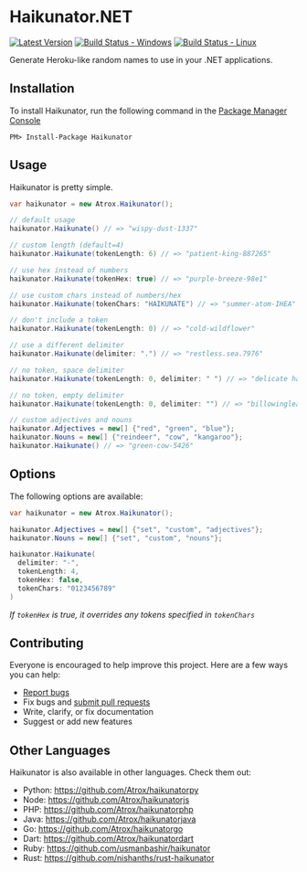 # Haikunator.NET

[![Latest Version](https://img.shields.io/nuget/v/Haikunator.svg?style=flat-square)](https://www.nuget.org/packages/Haikunator)
[![Build Status - Windows](https://img.shields.io/appveyor/ci/Atrox/haikunator-net.svg?style=flat-square&label=windows)](https://ci.appveyor.com/project/Atrox/haikunator-net)
[![Build Status - Linux](https://img.shields.io/travis/Atrox/haikunator.net.svg?style=flat-square&label=linux)](https://travis-ci.org/Atrox/haikunator.net)

Generate Heroku-like random names to use in your .NET applications.

## Installation

To install Haikunator, run the following command in the [Package Manager Console](http://docs.nuget.org/consume/package-manager-console)
```
PM> Install-Package Haikunator
```

## Usage

Haikunator is pretty simple.

```cs
var haikunator = new Atrox.Haikunator();

// default usage
haikunator.Haikunate() // => "wispy-dust-1337"

// custom length (default=4)
haikunator.Haikunate(tokenLength: 6) // => "patient-king-887265"

// use hex instead of numbers
haikunator.Haikunate(tokenHex: true) // => "purple-breeze-98e1"

// use custom chars instead of numbers/hex
haikunator.Haikunate(tokenChars: "HAIKUNATE") // => "summer-atom-IHEA"

// don't include a token
haikunator.Haikunate(tokenLength: 0) // => "cold-wildflower"

// use a different delimiter
haikunator.Haikunate(delimiter: ".") // => "restless.sea.7976"

// no token, space delimiter
haikunator.Haikunate(tokenLength: 0, delimiter: " ") // => "delicate haze"

// no token, empty delimiter
haikunator.Haikunate(tokenLength: 0, delimiter: "") // => "billowingleaf"

// custom adjectives and nouns
haikunator.Adjectives = new[] {"red", "green", "blue"};
haikunator.Nouns = new[] {"reindeer", "cow", "kangaroo"};
haikunator.Haikunate() // => "green-cow-5426"
```

## Options

The following options are available:

```cs
var haikunator = new Atrox.Haikunator();

haikunator.Adjectives = new[] {"set", "custom", "adjectives"};
haikunator.Nouns = new[] {"set", "custom", "nouns"};

haikunator.Haikunate(
  delimiter: "-",
  tokenLength: 4,
  tokenHex: false,
  tokenChars: "0123456789"
)
```
*If ```tokenHex``` is true, it overrides any tokens specified in ```tokenChars```*

## Contributing

Everyone is encouraged to help improve this project. Here are a few ways you can help:

- [Report bugs](https://github.com/Atrox/haikunator.net/issues)
- Fix bugs and [submit pull requests](https://github.com/Atrox/haikunator.net/pulls)
- Write, clarify, or fix documentation
- Suggest or add new features

## Other Languages

Haikunator is also available in other languages. Check them out:

- Python: https://github.com/Atrox/haikunatorpy
- Node: https://github.com/Atrox/haikunatorjs
- PHP: https://github.com/Atrox/haikunatorphp
- Java: https://github.com/Atrox/haikunatorjava
- Go: https://github.com/Atrox/haikunatorgo
- Dart: https://github.com/Atrox/haikunatordart
- Ruby: https://github.com/usmanbashir/haikunator
- Rust: https://github.com/nishanths/rust-haikunator
